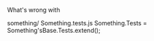 What's wrong with 

something/
	Something.tests.js
		Something.Tests = Something'sBase.Tests.extend();